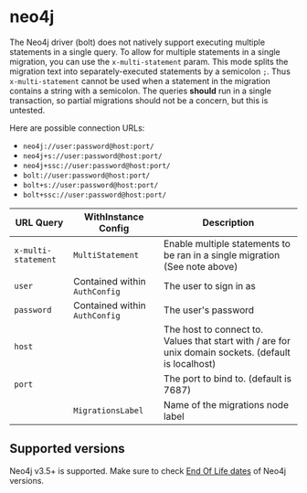 # neo4j

The Neo4j driver (bolt) does not natively support executing multiple statements
in a single query. To allow for multiple statements in a single migration, you
can use the `x-multi-statement` param. This mode splits the migration text into
separately-executed statements by a semicolon `;`. Thus `x-multi-statement`
cannot be used when a statement in the migration contains a string with a
semicolon. The queries **should** run in a single transaction, so partial
migrations should not be a concern, but this is untested.

Here are possible connection URLs:

- `neo4j://user:password@host:port/`
- `neo4j+s://user:password@host:port/`
- `neo4j+ssc://user:password@host:port/`
- `bolt://user:password@host:port/`
- `bolt+s://user:password@host:port/`
- `bolt+ssc://user:password@host:port/`

| URL Query           | WithInstance Config           | Description                                                                                          |
|---------------------|-------------------------------|------------------------------------------------------------------------------------------------------|
| `x-multi-statement` | `MultiStatement`              | Enable multiple statements to be ran in a single migration (See note above)                          |
| `user`              | Contained within `AuthConfig` | The user to sign in as                                                                               |
| `password`          | Contained within `AuthConfig` | The user's password                                                                                  |
| `host`              |                               | The host to connect to. Values that start with / are for unix domain sockets. (default is localhost) |
| `port`              |                               | The port to bind to. (default is 7687)                                                               |
|                     | `MigrationsLabel`             | Name of the migrations node label                                                                    |

## Supported versions

Neo4j v3.5+ is supported.
Make sure to check [End Of Life dates](https://neo4j.com/developer/kb/neo4j-supported-versions/) of Neo4j versions.